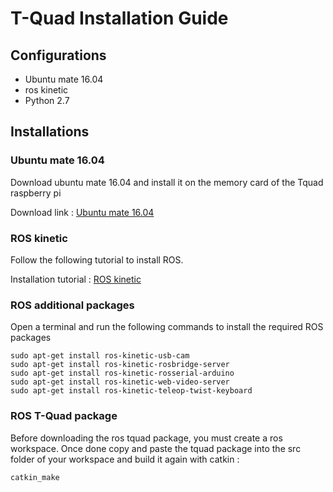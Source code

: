 # T-Quad Installation Guide

## Configurations
* Ubuntu mate 16.04
* ros kinetic
* Python 2.7
## Installations

### Ubuntu mate 16.04
Download ubuntu mate 16.04 and install it on the memory card of the Tquad raspberry pi

Download link : [Ubuntu mate 16.04](https://releases.ubuntu-mate.org/archived/16.04/)

### ROS kinetic
Follow the following tutorial to install ROS.

Installation tutorial : [ROS kinetic](http://wiki.ros.org/kinetic/Installation/Ubuntu)

### ROS additional packages

Open a terminal and run the following commands to install the required ROS packages

    sudo apt-get install ros-kinetic-usb-cam
    sudo apt-get install ros-kinetic-rosbridge-server
    sudo apt-get install ros-kinetic-rosserial-arduino
    sudo apt-get install ros-kinetic-web-video-server
    sudo apt-get install ros-kinetic-teleop-twist-keyboard
    
### ROS T-Quad package
Before downloading the ros tquad package, you must create a ros workspace. Once done copy and paste the tquad package into the src folder of your workspace and build it again with catkin :

    catkin_make




